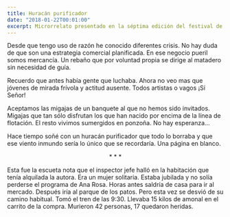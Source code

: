 ```yaml
---
title: Huracán purificador
date: "2018-01-22T00:01:00"
excerpt: Microrrelato presentado en la séptima edición del festival de terror de sabadell. La limitación era 1200 caracteres incluyendo espacios.
---
```


Desde que tengo uso de razón he conocido diferentes crisis. No hay duda de que son una estrategia comercial planificada. En ese negocio pueril somos mercancía. Un rebaño que por voluntad propia se dirige al matadero sin necesidad de guía.

Recuerdo que antes había gente que luchaba. Ahora no veo mas que jóvenes de mirada frívola y actitud ausente. Todos artistas o vagos ¡Sí Señor!

Aceptamos las migajas de un banquete al que no hemos sido invitados. Migajas que tan sólo disfrutan los que han nacido por encima de la línea de flotación. El resto vivimos sumergidos en ponzoña. No hay esperanza...

Hace tiempo soñé con un huracán purificador que todo lo borraba y que ese viento inmundo sería lo único que se recordaría. Una página en blanco.

<div style='text-align: center;'>* * *</div>

Esta fue la escueta nota que el inspector jefe halló en la habitación que tenía alquilada la autora. Era un mujer solitaria. Estaba jubilada y no solía perderse el programa de Ana Rosa. Horas antes saldría de casa para ir al mercado. Después iría al parque de los patos. Pero esta vez se desvió de su camino habitual. Tomó el tren de las 9:30. Llevaba 15 kilos de amonal en el carrito de la compra. Murieron 42 personas, 17 quedaron heridas.
